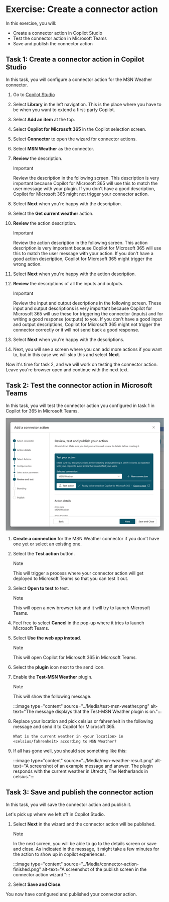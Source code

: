 # Exercise: Create a connector action

In this exercise, you will:

- Create a connector action in Copilot Studio
- Test the connector action in Microsoft Teams
- Save and publish the connector action

## Task 1: Create a connector action in Copilot Studio

In this task, you will configure a connector action for the MSN Weather connector.

1. Go to [Copilot Studio](https://copilotstudio.microsoft.com)
1. Select **Library** in the left navigation. This is the place where you have to be when you want to extend a first-party Copilot.
1. Select **Add an item** at the top.
1. Select **Copilot for Microsoft 365** in the Copilot selection screen.
1. Select **Connector** to open the wizard for connector actions.
1. Select **MSN Weather** as the connector.
1. **Review** the description.

    > [!IMPORTANT]
    > Review the description in the following screen. This description is very important because Copilot for Microsoft 365 will use this to match the user message with your plugin. If you don't have a good description, Copilot for Microsoft 365 might not trigger your connector action.

1. Select **Next** when you're happy with the description.
1. Select the **Get current weather** action.
1. **Review** the action description.

    > [!IMPORTANT]
    > Review the action description in the following screen. This action description is very important because Copilot for Microsoft 365 will use this to match the user message with your action. If you don't have a good action description, Copilot for Microsoft 365 might trigger the wrong action.

1. Select **Next** when you're happy with the action description.
1. **Review** the descriptions of all the inputs and outputs.

    > [!IMPORTANT]
    > Review the input and output descriptions in the following screen. These input and output descriptions is very important because Copilot for Microsoft 365 will use these for triggering the connector (inputs) and for writing a good response (outputs) to you. If you don't have a good input and output descriptions, Copilot for Microsoft 365 might not trigger the connector correctly or it will not send back a good response.

1. Select **Next** when you're happy with the descriptions.
1. Next, you will see a screen where you can add more actions if you want to, but in this case we will skip this and select **Next**.

Now it's time for task 2, and we will work on testing the connector action. Leave you're browser open and continue with the next text.

## Task 2: Test the connector action in Microsoft Teams

In this task, you will test the connector action you configured in task 1 in Copilot for 365 in Microsoft Teams.

![The review, test and publish your action section of the connector action wizard.](../Media/connect-test.png)

1. **Create a connection** for the MSN Weather connector if you don't have one yet or select an existing one.
1. Select the **Test action** button.

    > [!NOTE]
    > This will trigger a process where your connector action will get deployed to Microsoft Teams so that you can test it out.

1. Select **Open to test** to test.

    > [!NOTE]
    > This will open a new browser tab and it will try to launch Microsoft Teams.

1. Feel free to select **Cancel** in the pop-up where it tries to launch Microsoft Teams.
1. Select **Use the web app instead**.

    > [!NOTE]
    > This will open Copilot for Microsoft 365 in Microsoft Teams.

1. Select the **plugin** icon next to the send icon.
1. Enable the **Test-MSN Weather** plugin.

    > [!NOTE]
    > This will show the following message.

    :::image type="content" source="../Media/test-msn-weather.png" alt-text="The message displays that the Test-MSN Weather plugin is on.":::

1. Replace your location and pick celsius or fahrenheit in the following message and send it to Copilot for Microsoft 365.

    ```text
    What is the current weather in <your location> in <celsius/fahrenheit> according to MSN Weather?
    ```

1. If all has gone well, you should see something like this:

      :::image type="content" source="../Media/msn-weather-result.png" alt-text="A screenshot of an example message and answer. The plugin responds with the current weather in Utrecht, The Netherlands in celsius.":::

## Task 3: Save and publish the connector action

In this task, you will save the connector action and publish it.

Let's pick up where we left off in Copilot Studio.

1. Select **Next** in the wizard and the connector action will be published.

    > [!NOTE]
    > In the next screen, you will be able to go to the details screen or save and close. As indicated in the message, it might take a few minutes for the action to show up in copilot experiences.

      :::image type="content" source="../Media/connector-action-finished.png" alt-text="A screenshot of the publish screen in the connector action wizard.":::

1. Select **Save and Close**.

You now have configured and published your connector action.
